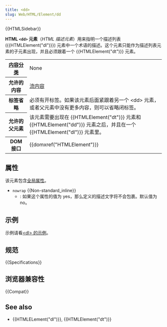 ```yaml
---
title: <dd>
slug: Web/HTML/Element/dd
---
```


{{HTMLSidebar}}

**HTML `<dd>` 元素**（_HTML 描述元素_）用来指明一个描述列表 ({{HTMLElement("dl")}}) 元素中一个术语的描述。这个元素只能作为描述列表元素的子元素出现，并且必须跟着一个 {{HTMLElement("dt")}} 元素。

<table class="properties">
 <tbody>
  <tr>
   <th scope="row"><a href="/zh-CN/docs/HTML/Content_categories">内容分类</a></th>
   <td>None</td>
  </tr>
  <tr>
   <th scope="row">允许的内容</th>
   <td><a href="/zh-CN/docs/HTML/Content_categories#Flow_content">流内容</a></td>
  </tr>
  <tr>
   <th scope="row">标签省略</th>
   <td>必须有开标签。如果该元素后面紧跟着另一个 &lt;dd&gt; 元素，或者父元素中没有更多内容，则可以省略闭标签。</td>
  </tr>
  <tr>
   <th scope="row">允许的父元素</th>
   <td>该元素需要出现在 {{HTMLElement("dt")}} 元素和 {{HTMLElement("dd")}} 元素之后，并且在一个 {{HTMLElement("dl")}} 元素里。</td>
  </tr>
  <tr>
   <th scope="row">DOM 接口</th>
   <td>{{domxref("HTMLElement")}}</td>
  </tr>
 </tbody>
</table>

## 属性

该元素包含[全局属性](/zh-CN/docs/HTML/Global_attributes)。

- `nowrap` {{Non-standard_inline}}
  - : 如果这个属性的值为 yes，那么定义的描述文字将不会包裹。默认值为 no。

## 示例

示例请看[\<dl> 的示例](/zh-CN/docs/Web/HTML/Element/dl#examples)。

## 规范

{{Specifications}}

## 浏览器兼容性

{{Compat}}

## See also

- {{HTMLELement("dl")}}, {{HTMLElement("dt")}}
